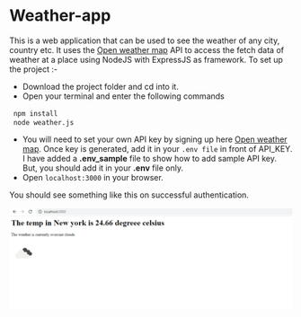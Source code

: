 # Weather-app
This is a web application that can be used to see the weather of any city, country etc. It uses the [Open weather map](https://openweathermap.org/api) API to access the fetch data of weather at a place using NodeJS with ExpressJS as framework. 
To set up the project :-
* Download the project folder and cd into it.
* Open your terminal and enter the following commands
```
 npm install
 node weather.js
```
* You will need to set your own API key by signing up here [Open weather map](https://openweathermap.org/api). Once key is generated, add it in your `.env file` in front of API_KEY.
I have added a **.env_sample** file to show how to add sample API key. But, you should add it in your **.env** file only. 
* Open `localhost:3000` in your browser.

You should see something like this on successful authentication.

![Demo Screenshot](Screenshot.png)
